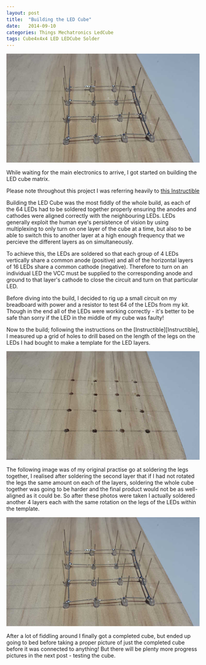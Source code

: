 ```yaml
---
layout: post
title:  "Building the LED Cube"
date:   2014-09-10
categories: Things Mechatronics LedCube
tags: Cube4x4x4 LED LEDCube Solder
---
```


![Drilled Holes with LEDs](/images/c4x4x4/holes_LEDs.jpg)

While waiting for the main electronics to arrive, I got started on building the LED cube matrix.

<!--more-->

Please note throughout this project I was referring heavily to [this Instructible][Instructable]

Building the LED Cube was the most fiddly of the whole build, as each of the 64 LEDs had to be soldered together properly ensuring the anodes and cathodes were aligned correctly with the neighbouring LEDs. LEDs generally exploit the human eye's persistence of vision by using multiplexing to only turn on one layer of the cube at a time, but also to be able to switch this to another layer at a high enough frequency that we percieve the different layers as on simultaneously.

To achieve this, the LEDs are soldered so that each group of 4 LEDs vertically share a common anode (positive) and all of the horizontal layers of 16 LEDs share a common cathode (negative). Therefore to turn on an individual LED the VCC must be supplied to the corresponding anode and ground to that layer's cathode to close the circuit and turn on that particular LED.

Before diving into the build, I decided to rig up a small circuit on my breadboard with power and a resistor to test 64 of the LEDs from my kit. Though in the end all of the LEDs were working correctly - it's better to be safe than sorry if the LED in the middle of my cube was faulty!

Now to the build; following the instructions on the [Instructible][Instructible], I measured up a grid of holes to drill based on the length of the legs on the LEDs I had bought to make a template for the LED layers.

![Drilled Holes](/images/c4x4x4/holes.jpg)

The following image was of my original practise go at soldering the legs together, I realised after soldering the second layer that if I had not rotated the legs the same amount on each of the layers, soldering the whole cube together was going to be harder and the final product would not be as well-aligned as it could be. So after these photos were taken I actually soldered another 4 layers each with the same rotation on the legs of the LEDs within the template.

![Drilled Holes with LEDs](/images/c4x4x4/holes_LEDs.jpg)

After a lot of fiddling around I finally got a completed cube, but ended up going to bed before taking a proper picture of just the completed cube before it was connected to anything! But there will be plenty more progress pictures in the next post - testing the cube.


[Instructable]: http://www.instructables.com/id/LED-Cube-4x4x4/